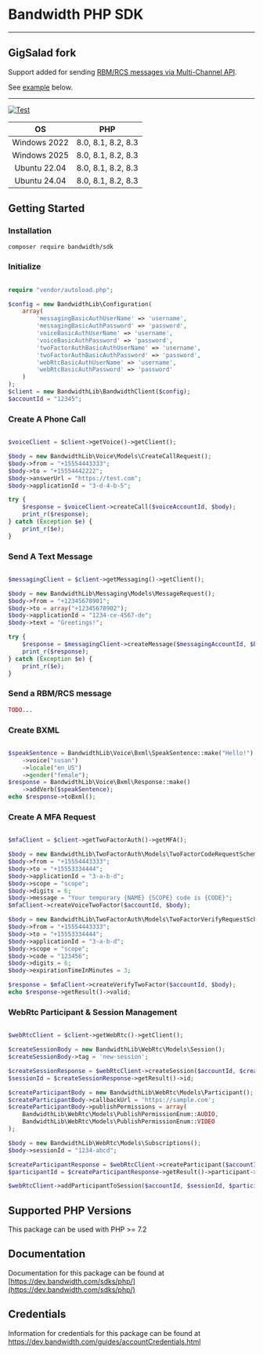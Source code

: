 # Bandwidth PHP SDK

---

## GigSalad fork

Support added for sending [RBM/RCS messages via Multi-Channel API](https://dev.bandwidth.com/apis/messaging-apis/messaging/#tag/Multi-Channel/operation/createMultiChannelMessage).

See [example](#send-a-rbmrcs-message) below.

---

[![Test](https://github.com/Bandwidth/php-sdk/actions/workflows/test.yml/badge.svg)](https://github.com/Bandwidth/php-sdk/actions/workflows/test.yml)

|    **OS**    |      **PHP**       |
|:------------:|:------------------:|
| Windows 2022 | 8.0, 8.1, 8.2, 8.3 |
| Windows 2025 | 8.0, 8.1, 8.2, 8.3 |
| Ubuntu 22.04 | 8.0, 8.1, 8.2, 8.3 |
| Ubuntu 24.04 | 8.0, 8.1, 8.2, 8.3 |

## Getting Started

### Installation

```
composer require bandwidth/sdk
```

### Initialize

```php

require "vendor/autoload.php";

$config = new BandwidthLib\Configuration(
    array(
        'messagingBasicAuthUserName' => 'username',
        'messagingBasicAuthPassword' => 'password',
        'voiceBasicAuthUserName' => 'username',
        'voiceBasicAuthPassword' => 'password',
        'twoFactorAuthBasicAuthUserName' => 'username',
        'twoFactorAuthBasicAuthPassword' => 'password',
        'webRtcBasicAuthUserName' => 'username',
        'webRtcBasicAuthPassword' => 'password'
    )
);
$client = new BandwidthLib\BandwidthClient($config);
$accountId = "12345";
```

### Create A Phone Call

```php

$voiceClient = $client->getVoice()->getClient();

$body = new BandwidthLib\Voice\Models\CreateCallRequest();
$body->from = "+15554443333";
$body->to = "+15554442222";
$body->answerUrl = "https://test.com";
$body->applicationId = "3-d-4-b-5";

try {
    $response = $voiceClient->createCall($voiceAccountId, $body);
    print_r($response);
} catch (Exception $e) {
    print_r($e);
}
```

### Send A Text Message

```php

$messagingClient = $client->getMessaging()->getClient();

$body = new BandwidthLib\Messaging\Models\MessageRequest();
$body->from = "+12345678901";
$body->to = array("+12345678902");
$body->applicationId = "1234-ce-4567-de";
$body->text = "Greetings!";

try {
    $response = $messagingClient->createMessage($messagingAccountId, $body);
    print_r($response);
} catch (Exception $e) {
    print_r($e);
}
```

### Send a RBM/RCS message

```php
TODO...
```

### Create BXML

```php

$speakSentence = BandwidthLib\Voice\Bxml\SpeakSentence::make("Hello!")
    ->voice("susan")
    ->locale("en_US")
    ->gender("female");
$response = BandwidthLib\Voice\Bxml\Response::make()
    ->addVerb($speakSentence);
echo $response->toBxml();
```

### Create A MFA Request

```php

$mfaClient = $client->getTwoFactorAuth()->getMFA();

$body = new BandwidthLib\TwoFactorAuth\Models\TwoFactorCodeRequestSchema();
$body->from = "+15554443333";
$body->to = "+15553334444";
$body->applicationId = "3-a-b-d";
$body->scope = "scope";
$body->digits = 6;
$body->message = "Your temporary {NAME} {SCOPE} code is {CODE}";
$mfaClient->createVoiceTwoFactor($accountId, $body);

$body = new BandwidthLib\TwoFactorAuth\Models\TwoFactorVerifyRequestSchema();
$body->from = "+15554443333";
$body->to = "+15553334444";
$body->applicationId = "3-a-b-d";
$body->scope = "scope";
$body->code = "123456";
$body->digits = 6;
$body->expirationTimeInMinutes = 3;

$response = $mfaClient->createVerifyTwoFactor($accountId, $body);
echo $response->getResult()->valid;
```

### WebRtc Participant & Session Management

```php

$webRtcClient = $client->getWebRtc()->getClient();

$createSessionBody = new BandwidthLib\WebRtc\Models\Session();
$createSessionBody->tag = 'new-session';

$createSessionResponse = $webRtcClient->createSession($accountId, $createSessionBody);
$sessionId = $createSessionResponse->getResult()->id;

$createParticipantBody = new BandwidthLib\WebRtc\Models\Participant();
$createParticipantBody->callbackUrl = 'https://sample.com';
$createParticipantBody->publishPermissions = array(
    BandwidthLib\WebRtc\Models\PublishPermissionEnum::AUDIO,
    BandwidthLib\WebRtc\Models\PublishPermissionEnum::VIDEO
);

$body = new BandwidthLib\WebRtc\Models\Subscriptions();
$body->sessionId = "1234-abcd";

$createParticipantResponse = $webRtcClient->createParticipant($accountId, $createParticipantBody);
$participantId = $createParticipantResponse->getResult()->participant->id;

$webRtcClient->addParticipantToSession($accountId, $sessionId, $participantId, $body);
```

## Supported PHP Versions

This package can be used with PHP >= 7.2

## Documentation

Documentation for this package can be found at [https://dev.bandwidth.com/sdks/php/](https://dev.bandwidth.com/sdks/php/)

## Credentials

Information for credentials for this package can be found at https://dev.bandwidth.com/guides/accountCredentials.html
